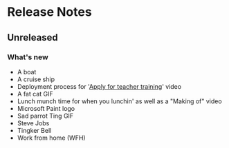 # Release Notes

## Unreleased

### What's new

- A boat
- A cruise ship
- Deployment process for '[Apply for teacher training](https://github.com/DFE-Digital/apply-for-postgraduate-teacher-training)' video
- A fat cat GIF
- Lunch munch time for when you lunchin' as well as a "Making of" video
- Microsoft Paint logo
- Sad parrot Ting GIF
- Steve Jobs
- Tingker Bell
- Work from home (WFH)